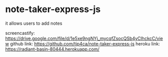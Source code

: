 # note-taker-express-js

it allows users to add notes

screencastify: https://drive.google.com/file/d/1e5xe9ngNYj_mycqfZsocQSb4yCIhckcC/view
github link: https://github.com/tjp4ca/note-taker-express-js
heroku link: https://radiant-basin-80444.herokuapp.com/
